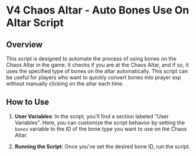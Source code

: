 # V4 Chaos Altar - Auto Bones Use On Altar Script

## Overview
This script is designed to automate the process of using bones on the Chaos Altar in the game. It checks if you are at the Chaos Altar, and if so, it uses the specified type of bones on the altar automatically. This script can be useful for players who want to quickly convert bones into prayer exp without manually clicking on the altar each time.

## How to Use
1. **User Variables**: In the script, you'll find a section labeled "User Variables". Here, you can customize the script behavior by setting the `bones` variable to the ID of the bone type you want to use on the Chaos Altar.

2. **Running the Script**: Once you've set the desired bone ID, run the script.